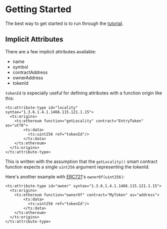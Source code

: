 # Getting Started

The best way to get started is to run through the [tutorial](https://github.com/AlphaWallet/TokenScript-Examples/tree/master/tutorial).

## Implicit Attributes

There are a few implicit attributes available:

* name
* symbol
* contractAddress
* ownerAddress
* tokenId

`tokenId` is especially useful for defining attributes with a function origin like this:

```
<ts:attribute-type id="locality" syntax="1.3.6.1.4.1.1466.115.121.1.15">
  <ts:origins>
    <ts:ethereum function="getLocality" contract="EntryToken" as="utf8">
        <ts:data>
          <ts:uint256 ref="tokenId"/>
        </ts:data>
    </ts:ethereum>
  </ts:origins>
</ts:attribute-type>
```

This is written with the assumption that the `getLocality()` smart contract function expects a single `uint256` argument representing the tokenId.

Here's another example with [ERC721](https://github.com/ethereum/EIPs/blob/master/EIPS/eip-721.md)'s `ownerOf(uint256)`:

```
<ts:attribute-type id="owner" syntax="1.3.6.1.4.1.1466.115.121.1.15">
  <ts:origins>
    <ts:ethereum function="ownerOf" contract="MyToken" as="address">
        <ts:data>
          <ts:uint256 ref="tokenId"/>
        </ts:data>
    </ts:ethereum>
  </ts:origins>
</ts:attribute-type>
```

